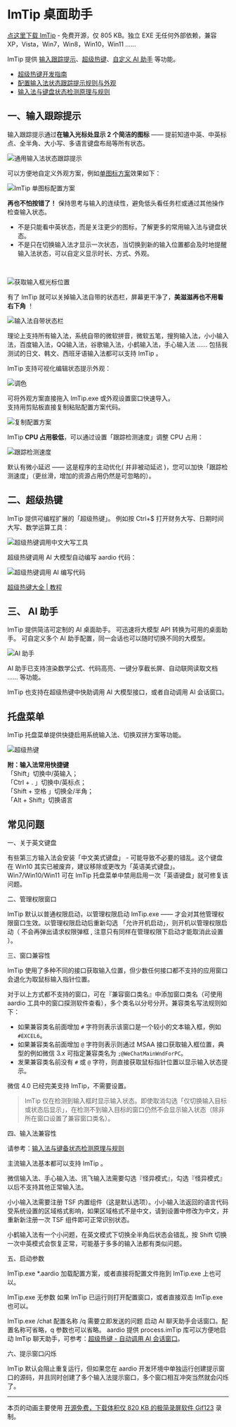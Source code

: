 # ImTip 桌面助手
 
<a href="https://imtip.aardio.com/update/ImTip.7z">点这里下载 ImTip</a> - 免费开源，仅 805 KB。独立 EXE 无任何外部依赖，兼容 XP，Vista，Win7，Win8，Win10，Win11 ……  

ImTip 提供 [输入跟踪提示](#一输入跟踪提示)、[超级热键](#二超级热键)、[自定义 AI 助手](#三-ai-助手) 等功能。

- [超级热键开发指南](https://www.aardio.com/zh-cn/doc/?q=library-guide%2Fstd%2Fkey%2Fhotkey.html)
- [配置输入法状态跟踪提示规则与外观](https://www.aardio.com/zh-cn/doc/?q=library-guide/std/key/ime.stateBar.html)
- [输入法与键盘状态检测原理与规则](https://www.aardio.com/zh-cn/doc/?q=library-guide/std/key/imeState.html)

## 一、输入跟踪提示

输入跟踪提示通过**在输入光标处显示 2 个简洁的图标** —— 提前知道中英、中英标点、全半角、大小写、多语言键盘布局等所有状态。

![通用输入法状态跟踪提示](./screenshots/imtip.gif)

可以方便地自定义外观方案，例如[单图标方案](https://imtip.aardio.com/#dot-scheme)效果如下：

![ImTip 单图标配置方案](./screenshots/imtip-dot.gif)

**再也不怕按错了！** 保持思考与输入的连续性，避免低头看任务栏或通过其他操作检查输入状态。


- 不是只能看中英状态，而是关注更少的图标，了解更多的常用输入法与键盘状态。
- 不是只在切换输入法才显示一次状态，当切换到新的输入位置都会及时地提醒输入法状态，可以自定义显示时长、方式、外观。
<br>

![获取输入框光标位置](./screenshots/web.gif)

有了 ImTip 就可以关掉输入法自带的状态栏，屏幕更干净了，**美滋滋再也不用看右下角** ！

![输入法自带状态栏](./screenshots/ime.png)

理论上支持所有输入法，系统自带的微软拼音，微软五笔，搜狗输入法，小小输入法，百度输入法，QQ输入法，谷歌输入法，小鹤输入法，手心输入法 …… 包括我测试的日文、韩文、西班牙语输入法都可以支持 ImTip 。

ImTip 支持可视化编辑状态提示外观：

![调色](./screenshots/color.gif)

可将外观方案直接拖入 ImTip.exe 或外观设置窗口快速导入。  
支持用剪贴板直接复制粘贴配置方案代码。  

![复制配置方案](./screenshots/copy.gif)

ImTip **CPU 占用极低**，可以通过设置「跟踪检测速度」调整 CPU 占用：

![跟踪检测速度](./screenshots/cpu.png)

默认有微小延迟 —— 这是程序的主动优化( 并非被动延迟 )，您可以加快「跟踪检测速度」（更丝滑，增加的资源占用仍然是可忽略的）。

## 二、超级热键

ImTip 提供可编程扩展的「超级热键」。
例如按 Ctrl+$ 打开财务大写、日期时间大写、数学运算工具：

![超级热键调用中文大写工具](./screenshots/cn.gif)

超级热键调用 AI 大模型自动编写 aardio 代码：

![超级热键调用 AI 编写代码](./screenshots/fim.gif)

[超级热键大全 | 教程](https://www.aardio.com/zh-cn/doc/?q=library-guide%2Fstd%2Fkey%2Fhotkey.html)

## 三、 AI 助手

ImTip 提供简洁可定制的 AI 桌面助手。
可迅速将大模型 API 转换为可用的桌面助手。
可自定义多个 AI 助手配置，同一会话也可以随时切换不同的大模型。

![AI 助手](/screenshots/ai.gif)

AI 助手已支持渲染数学公式、代码高亮、一键分享截长屏、自动联网读取文档 …… 等功能。

ImTip 也支持在超级热键中快助调用 AI 大模型接口，或者自动调用 AI 会话窗口。

## 托盘菜单

ImTip 托盘菜单提供快捷启用系统输入法、切换双拼方案等功能。

![超级热键](./screenshots/menu.png)

**附：输入法常用快捷键**  
「Shift」切换中/英输入；  
「Ctrl + . 」切换中/英标点；  
「Shift + 空格 」切换全/半角；  
「Alt + Shift」切换语言  

## 常见问题

一、关于英文键盘

有些第三方输入法会安装「中文美式键盘」 - 可能导致不必要的错乱。这个键盘在 Win10 其实已被废弃，建议移除或更改为「英语美式键盘」。Win7/Win10/Win11 可在 ImTip 托盘菜单中禁用启用一次「英语键盘」就可修复该问题。

二、管理权限窗口

ImTip 默认以普通权限启动，以管理权限启动 ImTip.exe —— 才会对其他管理权限窗口生效。以管理权限启动后重新勾选 「允许开机启动」，则开机以管理权限启动（ 不会再弹出请求权限弹框 , 注意只有同样在管理权限下启动才能取消此设置 ）。

三、窗口兼容性 

ImTip 使用了多种不同的接口获取输入位置，但少数任何接口都不支持的应用窗口会退化为取鼠标输入指针位置。

对于以上方式都不支持的窗口，可在『兼容窗口类名』中添加窗口类名（可使用 aardio 工具中的窗口探测软件查看），多个类名以分号分开。兼容类名写法规则如下：

- 如果兼容类名前面增加 `#` 字符则表示该窗口是一个较小的文本输入框，例如 `#EXCEL6`。
- 如果兼容类名前面增加 `@` 字符则表示则通过 MSAA 接口获取输入框位置，典型的例如微信 3.x 可指定兼容类名为 `;@WeChatMainWndForPC`。 
- 发果兼容类名前没有 `#` 或 `@` 字符，则直接获取鼠标指针位置以显示输入状态提示。

微信 4.0 已经完美支持 ImTip，不需要设置。

> ImTip 仅在检测到输入框时显示输入状态。即使取消勾选「仅切换输入目标或状态后显示」，在检测不到输入目标的窗口仍然不会显示输入状态（除非所在窗口设置了兼容窗口类名）。

四、输入法兼容性

请参考：[输入法与键备状态检测原理与规则](https://www.aardio.com/zh-cn/doc/?q=library-guide/std/key/imeState.html)

主流输入法基本都可以支持 ImTip 。 

微信输入法、手心输入法、讯飞输入法需要勾选『怪异模式』，勾选『怪异模式』以后不支持其他正常输入法。

小小输入法需要注册 TSF 内置组件（这是默认选项）。小小输入法返回的语言代码受系统设置的区域格式影响，如果区域格式不是中文，请到设置中修改为中文，并重新新注册一次 TSF 组件即可正常识别状态。

小鹤输入法有一个小问题，在英文模式下切换全半角后状态会错乱，按 Shift 切换一次中英模式会恢复正常，可能基于多多的输入法都有类似问题。 

五、启动参数

ImTip.exe *.aardio
加载配置方案，或者直接将配置文件拖到 ImTip.exe 上也可以。

ImTip.exe 无参数
如果 ImTip 已运行则打开配置窗口，或者直接双击 ImTip.exe 也可以。

ImTip.exe /chat 配置名称 /q 需要立即发送的问题
启动 AI 聊天助手会话窗口。配置名称可省略，q 参数也可以省略。
aardio 提供 process.imTip 库可以方便地启动 ImTip 聊天助手，可参考：[超级热键 - 自动调用 AI 会话窗口](https://www.aardio.com/zh-cn/doc/library-guide/std/key/hotkey.html#imtip-ai-chat)。 

六、提示窗口闪烁

ImTip 默认会阻止重复运行，但如果您在 aardio 开发环境中单独运行创建提示窗口的源码，并且同时创建了多个输入法提示窗口，多个窗口相互冲突当然就会闪烁了。


****

本页的动画主要使用 [开源免费，下载体积仅 820 KB 的极简录屏软件 Gif123](https://gif123.aardio.com/) 录制。
